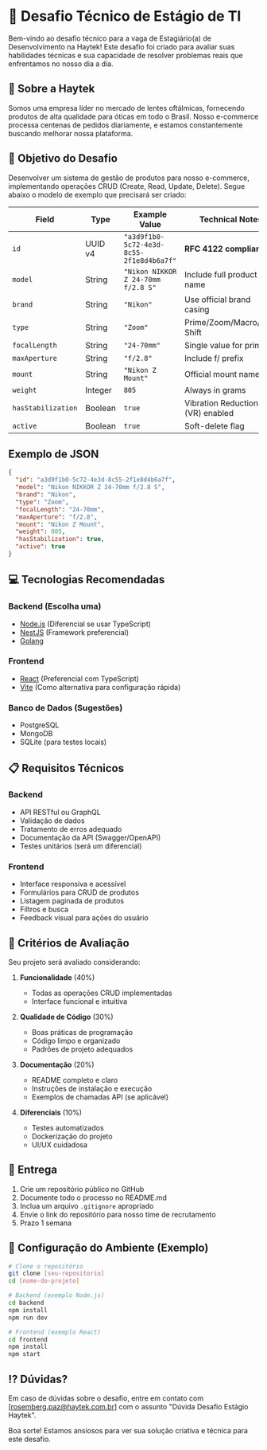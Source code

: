 # 🚀 Desafio Técnico de Estágio de TI

Bem-vindo ao desafio técnico para a vaga de Estagiário(a) de Desenvolvimento na Haytek! Este desafio foi criado para avaliar suas habilidades técnicas e sua capacidade de resolver problemas reais que enfrentamos no nosso dia a dia.

## 🌟 Sobre a Haytek

Somos uma empresa líder no mercado de lentes oftálmicas, fornecendo produtos de alta qualidade para óticas em todo o Brasil. Nosso e-commerce processa centenas de pedidos diariamente, e estamos constantemente buscando melhorar nossa plataforma.

## 🎯 Objetivo do Desafio

Desenvolver um sistema de gestão de produtos para nosso e-commerce, implementando operações CRUD (Create, Read, Update, Delete). Segue abaixo o modelo de exemplo que precisará ser criado:


| Field               | Type      | Example Value                                | Technical Notes                  |
|---------------------|-----------|----------------------------------------------|----------------------------------|
| `id`                | UUID v4   | `"a3d9f1b0-5c72-4e3d-8c55-2f1e8d4b6a7f"`     | **RFC 4122 compliant**           |
| `model`             | String    | `"Nikon NIKKOR Z 24-70mm f/2.8 S"`          | Include full product name        |
| `brand`             | String    | `"Nikon"`                                   | Use official brand casing        |
| `type`              | String    | `"Zoom"`                                    | Prime/Zoom/Macro/Tilt-Shift      |
| `focalLength`       | String    | `"24-70mm"`                                 | Single value for primes          |
| `maxAperture`       | String    | `"f/2.8"`                                   | Include f/ prefix                |
| `mount`             | String    | `"Nikon Z Mount"`                           | Official mount name              |
| `weight`            | Integer   | `805`                                       | Always in grams                 |
| `hasStabilization`  | Boolean   | `true`                                      | Vibration Reduction (VR) enabled |
| `active`            | Boolean   | `true`                                      | Soft-delete flag                |

## Exemplo de JSON

```json
{
  "id": "a3d9f1b0-5c72-4e3d-8c55-2f1e8d4b6a7f",
  "model": "Nikon NIKKOR Z 24-70mm f/2.8 S",
  "brand": "Nikon",
  "type": "Zoom",
  "focalLength": "24-70mm",
  "maxAperture": "f/2.8",
  "mount": "Nikon Z Mount",
  "weight": 805,
  "hasStabilization": true,
  "active": true
}
```

## 💻 Tecnologias Recomendadas

### Backend (Escolha uma)
- [Node.js](https://nodejs.org/en/) (Diferencial se usar TypeScript)
- [NestJS](https://nestjs.com/) (Framework preferencial)
- [Golang](https://go.dev/) 

### Frontend
- [React](https://react.dev/) (Preferencial com TypeScript)
- [Vite](https://vitejs.dev/) (Como alternativa para configuração rápida)

### Banco de Dados (Sugestões)
- PostgreSQL
- MongoDB
- SQLite (para testes locais)

## 📋 Requisitos Técnicos

### Backend
- API RESTful ou GraphQL
- Validação de dados
- Tratamento de erros adequado
- Documentação da API (Swagger/OpenAPI)
- Testes unitários (será um diferencial)

### Frontend
- Interface responsiva e acessível
- Formulários para CRUD de produtos
- Listagem paginada de produtos
- Filtros e busca
- Feedback visual para ações do usuário

## 📌 Critérios de Avaliação

Seu projeto será avaliado considerando:

1. **Funcionalidade** (40%)
   - Todas as operações CRUD implementadas
   - Interface funcional e intuitiva

2. **Qualidade de Código** (30%)
   - Boas práticas de programação
   - Código limpo e organizado
   - Padrões de projeto adequados

3. **Documentação** (20%)
   - README completo e claro
   - Instruções de instalação e execução
   - Exemplos de chamadas API (se aplicável)

4. **Diferenciais** (10%)
   - Testes automatizados
   - Dockerização do projeto
   - UI/UX cuidadosa

## 📂 Entrega

1. Crie um repositório público no GitHub
2. Documente todo o processo no README.md
3. Inclua um arquivo `.gitignore` apropriado
4. Envie o link do repositório para nosso time de recrutamento
5. Prazo 1 semana

## 🔧 Configuração do Ambiente (Exemplo)

```bash
# Clone o repositório
git clone [seu-repositorio]
cd [nome-do-projeto]

# Backend (exemplo Node.js)
cd backend
npm install
npm run dev

# Frontend (exemplo React)
cd frontend
npm install
npm start
```

## ⁉️ Dúvidas?

Em caso de dúvidas sobre o desafio, entre em contato com [rosemberg.paz@haytek.com.br] com o assunto "Dúvida Desafio Estágio Haytek".

Boa sorte! Estamos ansiosos para ver sua solução criativa e técnica para este desafio.
